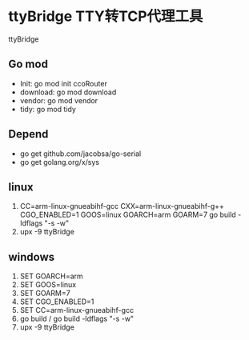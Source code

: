 # ttyBridge TTY转TCP代理工具

ttyBridge

## Go mod

- Init: go mod init ccoRouter
- download: go mod download
- vendor: go mod vendor
- tidy: go mod tidy

## Depend

- go get github.com/jacobsa/go-serial
- go get golang.org/x/sys

## linux

1. CC=arm-linux-gnueabihf-gcc CXX=arm-linux-gnueabihf-g++ CGO_ENABLED=1 GOOS=linux GOARCH=arm GOARM=7 go build -ldflags "-s -w"
2. upx -9 ttyBridge

## windows

1. SET GOARCH=arm
2. SET GOOS=linux
3. SET GOARM=7
4. SET CGO_ENABLED=1
5. SET CC=arm-linux-gnueabihf-gcc
6. go build / go build -ldflags "-s -w"
7. upx -9 ttyBridge
